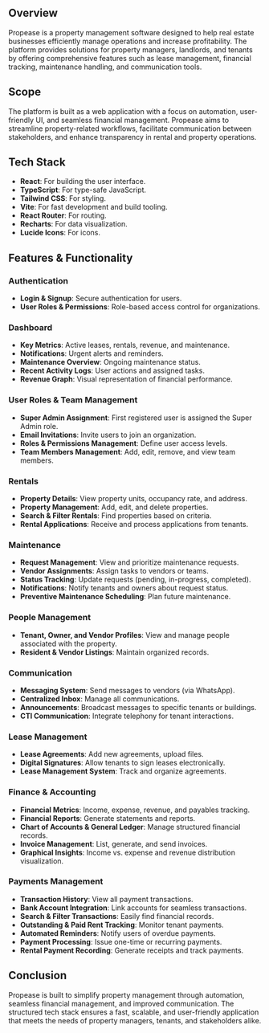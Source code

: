 ## Overview

Propease is a property management software designed to help real estate businesses efficiently manage operations and increase profitability. The platform provides solutions for property managers, landlords, and tenants by offering comprehensive features such as lease management, financial tracking, maintenance handling, and communication tools.

## Scope

The platform is built as a web application with a focus on automation, user-friendly UI, and seamless financial management. Propease aims to streamline property-related workflows, facilitate communication between stakeholders, and enhance transparency in rental and property operations.

## Tech Stack

- **React**: For building the user interface.
- **TypeScript**: For type-safe JavaScript.
- **Tailwind CSS**: For styling.
- **Vite**: For fast development and build tooling.
- **React Router**: For routing.
- **Recharts**: For data visualization.
- **Lucide Icons**: For icons.

## Features & Functionality

### Authentication

- **Login & Signup**: Secure authentication for users.
- **User Roles & Permissions**: Role-based access control for organizations.

### Dashboard

- **Key Metrics**: Active leases, rentals, revenue, and maintenance.
- **Notifications**: Urgent alerts and reminders.
- **Maintenance Overview**: Ongoing maintenance status.
- **Recent Activity Logs**: User actions and assigned tasks.
- **Revenue Graph**: Visual representation of financial performance.

### User Roles & Team Management

- **Super Admin Assignment**: First registered user is assigned the Super Admin role.
- **Email Invitations**: Invite users to join an organization.
- **Roles & Permissions Management**: Define user access levels.
- **Team Members Management**: Add, edit, remove, and view team members.

### Rentals

- **Property Details**: View property units, occupancy rate, and address.
- **Property Management**: Add, edit, and delete properties.
- **Search & Filter Rentals**: Find properties based on criteria.
- **Rental Applications**: Receive and process applications from tenants.

### Maintenance

- **Request Management**: View and prioritize maintenance requests.
- **Vendor Assignments**: Assign tasks to vendors or teams.
- **Status Tracking**: Update requests (pending, in-progress, completed).
- **Notifications**: Notify tenants and owners about request status.
- **Preventive Maintenance Scheduling**: Plan future maintenance.

### People Management

- **Tenant, Owner, and Vendor Profiles**: View and manage people associated with the property.
- **Resident & Vendor Listings**: Maintain organized records.

### Communication

- **Messaging System**: Send messages to vendors (via WhatsApp).
- **Centralized Inbox**: Manage all communications.
- **Announcements**: Broadcast messages to specific tenants or buildings.
- **CTI Communication**: Integrate telephony for tenant interactions.

### Lease Management

- **Lease Agreements**: Add new agreements, upload files.
- **Digital Signatures**: Allow tenants to sign leases electronically.
- **Lease Management System**: Track and organize agreements.

### Finance & Accounting

- **Financial Metrics**: Income, expense, revenue, and payables tracking.
- **Financial Reports**: Generate statements and reports.
- **Chart of Accounts & General Ledger**: Manage structured financial records.
- **Invoice Management**: List, generate, and send invoices.
- **Graphical Insights**: Income vs. expense and revenue distribution visualization.

### Payments Management

- **Transaction History**: View all payment transactions.
- **Bank Account Integration**: Link accounts for seamless transactions.
- **Search & Filter Transactions**: Easily find financial records.
- **Outstanding & Paid Rent Tracking**: Monitor tenant payments.
- **Automated Reminders**: Notify users of overdue payments.
- **Payment Processing**: Issue one-time or recurring payments.
- **Rental Payment Recording**: Generate receipts and track payments.

## Conclusion

Propease is built to simplify property management through automation, seamless financial management, and improved communication. The structured tech stack ensures a fast, scalable, and user-friendly application that meets the needs of property managers, tenants, and stakeholders alike.